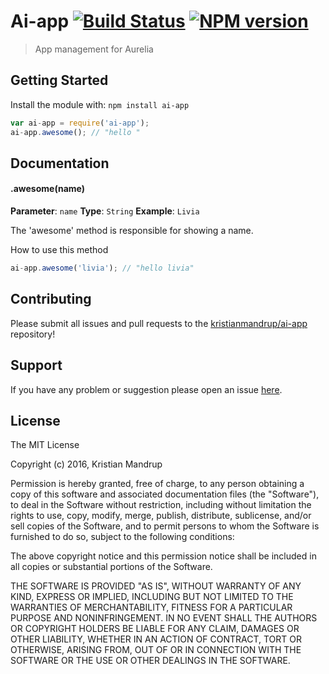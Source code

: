 # Ai-app [![Build Status](https://secure.travis-ci.org/kristianmandrup/ai-app.png?branch=master)](http://travis-ci.org/kristianmandrup/ai-app) [![NPM version](https://badge-me.herokuapp.com/api/npm/ai-app.png)](http://badges.enytc.com/for/npm/ai-app)

> App management for Aurelia

## Getting Started
Install the module with: `npm install ai-app`

```javascript
var ai-app = require('ai-app');
ai-app.awesome(); // "hello "
```

## Documentation

#### .awesome(name)

**Parameter**: `name`
**Type**: `String`
**Example**: `Livia`

The 'awesome' method is responsible for showing a name.

How to use this method

```javascript
ai-app.awesome('livia'); // "hello livia"
```

## Contributing

Please submit all issues and pull requests to the [kristianmandrup/ai-app](https://github.com/kristianmandrup/ai-app) repository!

## Support
If you have any problem or suggestion please open an issue [here](https://github.com/kristianmandrup/ai-app/issues).

## License 

The MIT License

Copyright (c) 2016, Kristian Mandrup

Permission is hereby granted, free of charge, to any person
obtaining a copy of this software and associated documentation
files (the "Software"), to deal in the Software without
restriction, including without limitation the rights to use,
copy, modify, merge, publish, distribute, sublicense, and/or sell
copies of the Software, and to permit persons to whom the
Software is furnished to do so, subject to the following
conditions:

The above copyright notice and this permission notice shall be
included in all copies or substantial portions of the Software.

THE SOFTWARE IS PROVIDED "AS IS", WITHOUT WARRANTY OF ANY KIND,
EXPRESS OR IMPLIED, INCLUDING BUT NOT LIMITED TO THE WARRANTIES
OF MERCHANTABILITY, FITNESS FOR A PARTICULAR PURPOSE AND
NONINFRINGEMENT. IN NO EVENT SHALL THE AUTHORS OR COPYRIGHT
HOLDERS BE LIABLE FOR ANY CLAIM, DAMAGES OR OTHER LIABILITY,
WHETHER IN AN ACTION OF CONTRACT, TORT OR OTHERWISE, ARISING
FROM, OUT OF OR IN CONNECTION WITH THE SOFTWARE OR THE USE OR
OTHER DEALINGS IN THE SOFTWARE.


